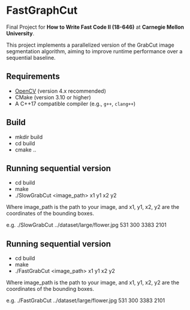 # FastGraphCut

Final Project for **How to Write Fast Code II (18-646)** at **Carnegie Mellon University**.

This project implements a parallelized version of the GrabCut image segmentation algorithm, aiming to improve runtime performance over a sequential baseline.

## Requirements

- [OpenCV](https://opencv.org/) (version 4.x recommended)
- CMake (version 3.10 or higher)
- A C++17 compatible compiler (e.g., `g++`, `clang++`)

## Build

- mkdir build
- cd build
- cmake ..

## Running sequential version

- cd build
- make
- ./SlowGrabCut <image_path> x1 y1 x2 y2

Where image_path is the path to your image, and x1, y1, x2, y2 are the coordinates of the bounding boxes.

e.g. ./SlowGrabCut ../dataset/large/flower.jpg 531 300 3383 2101

## Running sequential version

- cd build
- make
- ./FastGrabCut <image_path> x1 y1 x2 y2

Where image_path is the path to your image, and x1, y1, x2, y2 are the coordinates of the bounding boxes.

e.g. ./FastGrabCut ../dataset/large/flower.jpg 531 300 3383 2101
